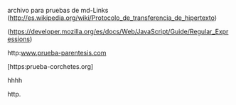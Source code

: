 archivo para pruebas de md-Links
(http://es.wikipedia.org/wiki/Protocolo_de_transferencia_de_hipertexto)


(https://developer.mozilla.org/es/docs/Web/JavaScript/Guide/Regular_Expressions)

http:www.prueba-parentesis.com

[https:prueba-corchetes.org]


hhhh

http.
